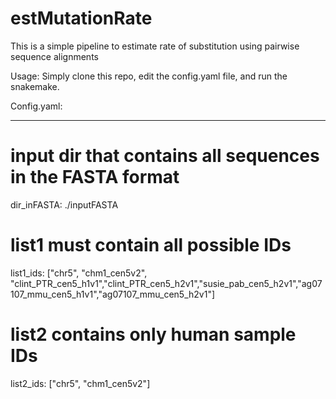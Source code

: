 # estMutationRate
This is a simple pipeline to estimate rate of substitution using pairwise sequence alignments

Usage:
  Simply clone this repo, edit the config.yaml file, and run the snakemake.

Config.yaml:

---
# input dir that contains all sequences in the FASTA format
dir_inFASTA: ./inputFASTA
# list1 must contain all possible IDs
list1_ids: ["chr5", "chm1_cen5v2", "clint_PTR_cen5_h1v1","clint_PTR_cen5_h2v1","susie_pab_cen5_h2v1","ag07107_mmu_cen5_h1v1","ag07107_mmu_cen5_h2v1"]
# list2 contains only human sample IDs
list2_ids: ["chr5", "chm1_cen5v2"]
